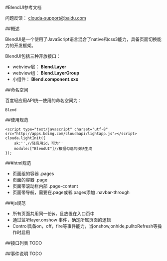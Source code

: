 #BlendUI参考文档

问题反馈： [clouda-support@baidu.com](mailto:clouda-support@baidu.com)


##概述

BlendUI是一个使用了JavaScript语言混合了native和css3能力，具备页面切换能力的开发框架。

BlendUI包括三种开放接口：

- webview层： **Blend.Layer**
- webview组： **Blend.LayerGroup**
- 小组件： **Blend.component.xxx**


##命名空间

百度轻应用API统一使用的命名空间为：

    Blend

##使用规范

    <script type="text/javascript" charset="utf-8" src="http://apps.bdimg.com/cloudaapi/lightapp.js"></script>
    clouda.lightInit({
        ak:'',//轻应用id，可为''
        module:["BlendUI"]//根据勾选的模块生成
    });

###html规范

- 页面组的容器 .pages
- 页面的容器 .page
- 页面带滚动栏内部 .page-content
- 页面带导航，需要在.page或者.pages添加 .navbar-through

###js规范

- 所有页面共用同一份js，且放置在入口页中
- 通过监听layer.onshow 事件，确定所属页面的逻辑
- Control具备on，off，fire等事件能力，当onshow,onhide,pulltoRefresh等操作时启用



##接口列表
TODO




##事件说明
TODO

